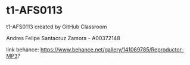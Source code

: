 # t1-AFS0113
t1-AFS0113 created by GitHub Classroom

Andres Felipe Santacruz Zamora - A00372148

link behance:
https://www.behance.net/gallery/141069785/Reproductor-MP3?
